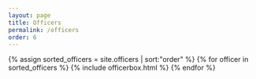 ```yaml
---
layout: page
title: Officers
permalink: /officers
order: 6
---
```


<div class="row masonry-grid">
  {% assign sorted_officers = site.officers | sort:"order" %}
  {% for officer in sorted_officers %}
    {% include officerbox.html %} 
  {% endfor %}
</div>
